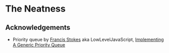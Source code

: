 # The Neatness

## Acknowledgements

* Priority queue by [Francis Stokes][1] aka LowLevelJavaScript,
    [Implementing A Generic Priority Queue][2]

[1]: https://github.com/LowLevelJavaScript
[2]: https://youtu.be/M6OW0KNkhhs
